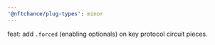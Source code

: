 ```yaml
---
'@nftchance/plug-types': minor
---
```


feat: add `.forced` (enabling optionals) on key protocol circuit pieces.
